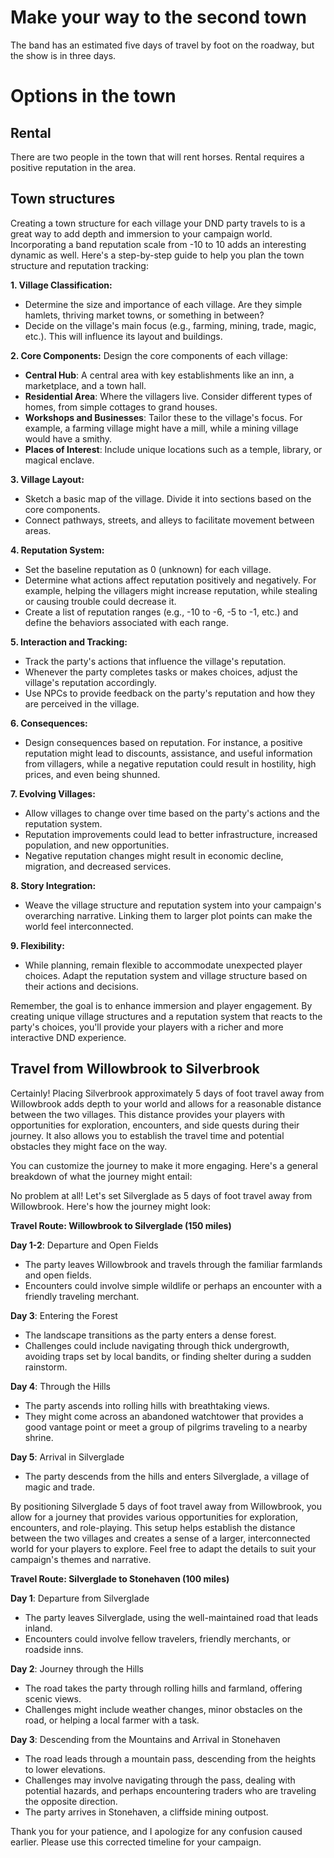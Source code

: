 # Make your way to the second town

The band has an estimated five days of travel by foot on the roadway, but the show is in three days. 

# Options in the town

## Rental
There are two people in the town that will rent horses. 
Rental requires a positive reputation in the area.


## Town structures
Creating a town structure for each village your DND party travels to is a great way to add depth and immersion to your campaign world. Incorporating a band reputation scale from -10 to 10 adds an interesting dynamic as well. Here's a step-by-step guide to help you plan the town structure and reputation tracking:

**1. Village Classification:**
- Determine the size and importance of each village. Are they simple hamlets, thriving market towns, or something in between?
- Decide on the village's main focus (e.g., farming, mining, trade, magic, etc.). This will influence its layout and buildings.

**2. Core Components:**
Design the core components of each village:
- **Central Hub**: A central area with key establishments like an inn, a marketplace, and a town hall.
- **Residential Area**: Where the villagers live. Consider different types of homes, from simple cottages to grand houses.
- **Workshops and Businesses**: Tailor these to the village's focus. For example, a farming village might have a mill, while a mining village would have a smithy.
- **Places of Interest**: Include unique locations such as a temple, library, or magical enclave.

**3. Village Layout:**
- Sketch a basic map of the village. Divide it into sections based on the core components.
- Connect pathways, streets, and alleys to facilitate movement between areas.

**4. Reputation System:**
- Set the baseline reputation as 0 (unknown) for each village.
- Determine what actions affect reputation positively and negatively. For example, helping the villagers might increase reputation, while stealing or causing trouble could decrease it.
- Create a list of reputation ranges (e.g., -10 to -6, -5 to -1, etc.) and define the behaviors associated with each range.

**5. Interaction and Tracking:**
- Track the party's actions that influence the village's reputation.
- Whenever the party completes tasks or makes choices, adjust the village's reputation accordingly.
- Use NPCs to provide feedback on the party's reputation and how they are perceived in the village.

**6. Consequences:**
- Design consequences based on reputation. For instance, a positive reputation might lead to discounts, assistance, and useful information from villagers, while a negative reputation could result in hostility, high prices, and even being shunned.

**7. Evolving Villages:**
- Allow villages to change over time based on the party's actions and the reputation system.
- Reputation improvements could lead to better infrastructure, increased population, and new opportunities.
- Negative reputation changes might result in economic decline, migration, and decreased services.

**8. Story Integration:**
- Weave the village structure and reputation system into your campaign's overarching narrative. Linking them to larger plot points can make the world feel interconnected.

**9. Flexibility:**
- While planning, remain flexible to accommodate unexpected player choices. Adapt the reputation system and village structure based on their actions and decisions.

Remember, the goal is to enhance immersion and player engagement. By creating unique village structures and a reputation system that reacts to the party's choices, you'll provide your players with a richer and more interactive DND experience.

## Travel from Willowbrook to Silverbrook
Certainly! Placing Silverbrook approximately 5 days of foot travel away from Willowbrook adds depth to your world and allows for a reasonable distance between the two villages. This distance provides your players with opportunities for exploration, encounters, and side quests during their journey. It also allows you to establish the travel time and potential obstacles they might face on the way.

You can customize the journey to make it more engaging. Here's a general breakdown of what the journey might entail:

No problem at all! Let's set Silverglade as 5 days of foot travel away from Willowbrook. Here's how the journey might look:

**Travel Route: Willowbrook to Silverglade (150 miles)**

**Day 1-2**: Departure and Open Fields
- The party leaves Willowbrook and travels through the familiar farmlands and open fields.
- Encounters could involve simple wildlife or perhaps an encounter with a friendly traveling merchant.

**Day 3**: Entering the Forest
- The landscape transitions as the party enters a dense forest.
- Challenges could include navigating through thick undergrowth, avoiding traps set by local bandits, or finding shelter during a sudden rainstorm.

**Day 4**: Through the Hills
- The party ascends into rolling hills with breathtaking views.
- They might come across an abandoned watchtower that provides a good vantage point or meet a group of pilgrims traveling to a nearby shrine.

**Day 5**: Arrival in Silverglade
- The party descends from the hills and enters Silverglade, a village of magic and trade.

By positioning Silverglade 5 days of foot travel away from Willowbrook, you allow for a journey that provides various opportunities for exploration, encounters, and role-playing. This setup helps establish the distance between the two villages and creates a sense of a larger, interconnected world for your players to explore. Feel free to adapt the details to suit your campaign's themes and narrative.


**Travel Route: Silverglade to Stonehaven (100 miles)**

**Day 1**: Departure from Silverglade
- The party leaves Silverglade, using the well-maintained road that leads inland.
- Encounters could involve fellow travelers, friendly merchants, or roadside inns.

**Day 2**: Journey through the Hills
- The road takes the party through rolling hills and farmland, offering scenic views.
- Challenges might include weather changes, minor obstacles on the road, or helping a local farmer with a task.

**Day 3**: Descending from the Mountains and Arrival in Stonehaven
- The road leads through a mountain pass, descending from the heights to lower elevations.
- Challenges may involve navigating through the pass, dealing with potential hazards, and perhaps encountering traders who are traveling the opposite direction.
- The party arrives in Stonehaven, a cliffside mining outpost.

Thank you for your patience, and I apologize for any confusion caused earlier. Please use this corrected timeline for your campaign.
